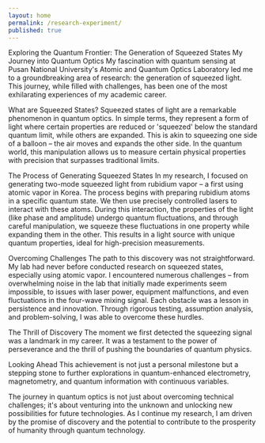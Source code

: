 ```yaml
---
layout: home
permalink: /research-experiment/
published: true
---
```


Exploring the Quantum Frontier: The Generation of Squeezed States
My Journey into Quantum Optics
My fascination with quantum sensing at Pusan National University's Atomic and Quantum Optics Laboratory led me to a groundbreaking area of research: the generation of squeezed light. This journey, while filled with challenges, has been one of the most exhilarating experiences of my academic career.

What are Squeezed States?
Squeezed states of light are a remarkable phenomenon in quantum optics. In simple terms, they represent a form of light where certain properties are reduced or 'squeezed' below the standard quantum limit, while others are expanded. This is akin to squeezing one side of a balloon – the air moves and expands the other side. In the quantum world, this manipulation allows us to measure certain physical properties with precision that surpasses traditional limits.

The Process of Generating Squeezed States
In my research, I focused on generating two-mode squeezed light from rubidium vapor – a first using atomic vapor in Korea. The process begins with preparing rubidium atoms in a specific quantum state. We then use precisely controlled lasers to interact with these atoms. During this interaction, the properties of the light (like phase and amplitude) undergo quantum fluctuations, and through careful manipulation, we squeeze these fluctuations in one property while expanding them in the other. This results in a light source with unique quantum properties, ideal for high-precision measurements.

Overcoming Challenges
The path to this discovery was not straightforward. My lab had never before conducted research on squeezed states, especially using atomic vapor. I encountered numerous challenges – from overwhelming noise in the lab that initially made experiments seem impossible, to issues with laser power, equipment malfunctions, and even fluctuations in the four-wave mixing signal. Each obstacle was a lesson in persistence and innovation. Through rigorous testing, assumption analysis, and problem-solving, I was able to overcome these hurdles.

The Thrill of Discovery
The moment we first detected the squeezing signal was a landmark in my career. It was a testament to the power of perseverance and the thrill of pushing the boundaries of quantum physics.

Looking Ahead
This achievement is not just a personal milestone but a stepping stone to further explorations in quantum-enhanced electrometry, magnetometry, and quantum information with continuous variables.

The journey in quantum optics is not just about overcoming technical challenges; it's about venturing into the unknown and unlocking new possibilities for future technologies. As I continue my research, I am driven by the promise of discovery and the potential to contribute to the prosperity of humanity through quantum technology.
